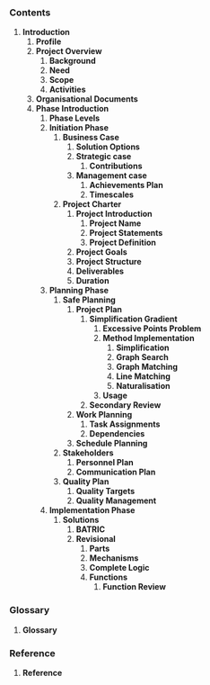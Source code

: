 

<div markdown='1' class="sidebar">

### **Contents**

1.  **Introduction**
    1.  **Profile**
    1.  **Project Overview**
        1.  **Background**
        1.  **Need**
        1.  **Scope**
        1.  **Activities**
    1.  **Organisational Documents**
    1.  **Phase Introduction**
        1.  **Phase Levels**
        1.  **Initiation Phase**
            1.  **Business Case**
                1.  **Solution Options**
                1.  **Strategic case**
                    1.  **Contributions**
                1.  **Management case**
                    1.  **Achievements Plan**
                    1.  **Timescales**
            1.  **Project Charter**
                1.  **Project Introduction**
                    1.  **Project Name**
                    1.  **Project Statements**
                    1.  **Project Definition**
                1.  **Project Goals**
                1.  **Project Structure**
                1.  **Deliverables**
                1.  **Duration**
        1.  **Planning Phase**
            1.  **Safe Planning**
                1.  **Project Plan**
                    1.  **Simplification Gradient**
                        1.  **Excessive Points Problem**
                        1.  **Method Implementation**
                            1.  **Simplification**
                            1.  **Graph Search**
                            1.  **Graph Matching**
                            1.  **Line Matching**
                            1.  **Naturalisation**
                        1.  **Usage**
                    1.  **Secondary Review**
                1.  **Work Planning**
                    1.  **Task Assignments**
                    1.  **Dependencies**
                1.  **Schedule Planning**
            1.  **Stakeholders**
                1.  **Personnel Plan**
                1.  **Communication Plan**
            1.  **Quality Plan**
                1.  **Quality Targets**
                1.  **Quality Management**
        1.  **Implementation Phase**
            1. **Solutions**
                1. **BATRIC**
                1. **Revisional**
                    1. **Parts**
                    1. **Mechanisms**
                    1. **Complete Logic**
                    1. **Functions**
                        1. **Function Review**


### Glossary

1.  **Glossary**

### Reference

1.  **Reference**

</div>

